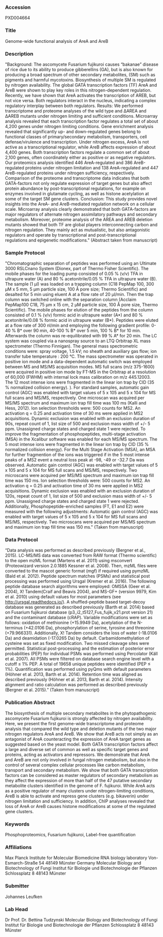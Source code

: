 ### Accession
PXD004664

### Title
Genome-wide functional analysis of AreA and AreB

### Description
"Background: The ascomycete Fusarium fujikuroi causes “bakanae” disease of rice due to its ability to produce gibberellins (GA), but is also known for producing a broad spectrum of other secondary metabolites, (SM) such as pigments and harmful mycotoxins. Biosynthesis of multiple SM is regulated by nitrogen availability. The global GATA transcription factors (TF) AreA and AreB were shown to play key roles in this nitrogen-dependent regulation. Recently, we have shown that AreA activates the transcription of AREB, but not vice versa. Both regulators interact in the nucleus, indicating a complex regulatory interplay between both regulators. Results: We performed transcriptome and proteome analyses of the wild type and ΔAREA and ΔAREB mutants under nitrogen limiting and sufficient conditions. Microarray analysis revealed that each transcription factor regulates a total set of about 4,200 genes under nitrogen limiting conditions. Gene enrichment analysis revealed that significantly up- and down-regulated genes belong to functional classes of primary/secondary metabolism, transporters, cell defense/virulence and transcription. Under nitrogen excess, AreA is not active as a transcriptional regulator, while AreB affects expression of about 4,400 genes. Both transcription factors regulate a common set of about 2,100 genes, often coordinately either as positive or as negative regulators. Our proteomics analysis identified 446 AreA-regulated and 386 AreB-regulated proteins under nitrogen limitation and 138 AreA-regulated and 447 AreB-regulated proteins under nitrogen sufficiency, respectively. Comparison of the proteome and transcriptome data indicates that both GATA-factors not only regulate expression of target genes but also affect protein abundance by post-transcriptional regulations, for example on enzymes involved in glutamate cycling, as well as histone acetylation at some of the target SM gene clusters. Conclusion: This study provides novel insights into the AreA- and AreB-mediated regulation network on a cellular scale. Microarray analysis clearly demonstrated that both GATA-factors are major regulators of alternate nitrogen assimilatory pathways and secondary metabolism. Moreover, proteome analysis of the AREA and AREB deletion mutants showed that both TF are global players interconnecting carbon and nitrogen regulation. They mainly act as mutualistic, but also antagonistic regulators and operate by transcriptional and post-transcriptional regulations and epigenetic modifications." (Abstract taken from manuscript)

### Sample Protocol
"Chromatographic separation of peptides was performed using an Ultimate 3000 RSLCnano System (Dionex, part of Thermo Fisher Scientific). The mobile phases for the loading pump consisted of 0.05 % (v/v) TFA in ultrapure water (A) and 80 % acetonitrile/0.05 % TFA in ultrapure water (B). The sample (1 µl) was loaded on a trapping column (C18 PepMap 100, 300 µM x 5 mm, 5 µm particle size, 100 Å pore size; Thermo Scientific) and desalted for 5 min using eluent A at a flow rate of 20 µl/min. Then the trap column was switched online with the separation column (Acclaim PepMap100 C18, 75 µm x 15 cm, 2 µM particle size, 100 Å pore size, Thermo Scientific). The mobile phases for elution of the peptides from the column consisted of 0.1 % (v/v) formic acid in ultrapure water (A*) and 80 % acetonitrile/0.08 % formic acid in ultrapure water (B*). Peptides were eluted at a flow rate of 300 nl/min and employing the following gradient profile: 0-40 % B* over 90 min, 40-100 % B* over 5 min, 100 % B* for 10 min. Afterwards the column was re-equilibrated with 99 % A* for 20 min.  The LC system was coupled via a nanospray source to an LTQ Orbitrap XL mass spectrometer (Thermo Finnigan). The general mass spectrometric conditions were: spray voltage, 1.5 kV; no sheath and auxiliary gas flow; ion transfer tube temperature : 200 °C. The mass spectrometer was operated in positive ion mode and a data-dependent automatic switch was employed between MS and MS/MS acquisition modes. MS full scans (m/z 375-1600) were acquired in positive ion mode by FT-MS in the Orbitrap at a resolution of 60,000 (FWHM) with internal lock mass calibration on m/z 445.12003. The 12 most intense ions were fragmented in the linear ion trap by CID (35 % normalized collision energy). ). For standard samples, automatic gain control (AGC) was enabled with target values of 5 x 105 and 5 x 104 for MS full scans and MS/MS, respectively. One microscan was acquired per MS/MS spectrum and maximum ion trap fill time was 100 ms (Kalli and Hess, 2012). Ion selection thresholds were: 500 counts for MS2. An activation q = 0.25 and activation time of 30 ms were applied in MS2 acquisitions. Dynamic exclusion was enabled with an exclusion duration of 90s, repeat count of 1, list size of 500 and exclusion mass width of +/- 5 ppm. Unassigned charge states and charged state 1 were rejected. To improve the fragmentation of phosphopeptides, multi-stage activation (MSA) in the Xcalibur software was enabled for each MS/MS spectrum. The 5 most intense ions were fragmented in the linear ion trap by CID (35 % normalized collision energy). For the Multi Stage Activation (MSA), an MSA for further fragmention of the ions was triggered if in the 5 most intense peaks of a MS2 event a neutral loss peak at -98, -49 or -32.7 Da was observed. Automatic gain control (AGC) was enabled with target values of 5 x 105 and 5 x 104 for MS full scans and MS/MS, respectively. Two microscans were acquired per MS/MS spectrum and maximum ion trap fill time was 150 ms. Ion selection thresholds were: 500 counts for MS2. An activation q = 0.25 and activation time of 30 ms were applied in MS2 acquisitions. Dynamic exclusion was enabled with an exclusion duration of 120s, repeat count of 1, list size of 500 and exclusion mass width of +/- 5 ppm. Unassigned charge states and charged state 1 were rejected. Additionally, Phosphopeptide-enriched samples (FT, E1 and E2) were measured with the following adjustments: Automatic gain control (AGC) was enabled with target values of 5 x 105 and 5 x 104 for MS full scans and MS/MS, respectively. Two microscans were acquired per MS/MS spectrum and maximum ion trap fill time was 150 ms." (Taken from manuscript)

### Data Protocol
“Data analysis was performed as described previously (Bergner et al., 2015). LC-MS/MS data was converted from RAW format (Thermo scientific) to the open mzML format (Martens et al. 2011) using msconvert (Proteowizard version 2.0.1885 Kessner et al. 2008). Then, mzML files were converted to the mascot generic format (mgf) if required using pymzML (Bald et al. 2012). Peptide spectrum matches (PSMs) and statistical post processing was performed using Ursgal (Kremer et al. 2016). The following peptide database search algorithms were employed: OMSSA (Geer et al. 2004), X! Tandem(Craif and Beavis 2004), and MS-GF+ (version 9979, Kim et al. 2010) using default values for most parameters (see http://ursgal.readthedocs.io/). A shuffled-peptide based target-decoy database was generated as described previously (Barth et al. 2014) based on Fusarium fujikuroi database (p3_i2_t5127_Fus_fujik_v21.prot version 21) and the contaminant database (cRAP). Variable modifications were set as follows: oxidation of methionine (+15.9949 Da), acetylation of the N-terminus (+42.0106 Da), phosphorylation of serine, tyrosine and threonine (+79.966331). Additionally, X! Tandem considers the loss of water (-18.0106 Da) and deamidation (-17.0265 Da) by default. Carbamidomethylation of cysteine was set as fixed modification. Two missed cleavage sites were permitted. Statistical post-processing and the estimation of posterior error probabilities (PEP) for individual PSMs was performed using Percolator (Käll et al. 2007). All PSMs were filtered on database search engine level with a cutoff ≤ 1% PEP. A total of 19658 unique peptides were identified (PEP ≤ 1%). Quantification was performed using pyQms with default parameters (Höhner et al. 2013, Barth et al. 2014). Retention time was aligned as described previously (Höhner et al. 2013, Barth et al. 2014). Intensity alignment and ratio calculation was performed as described previously (Bergner et al. 2015).” (Taken from manuscript)

### Publication Abstract
The biosynthesis of multiple secondary metabolites in the phytopathogenic ascomycete Fusarium fujikuroi is strongly affected by nitrogen availability. Here, we present the first genome-wide transcriptome and proteome analysis that compared the wild type and deletion mutants of the two major nitrogen regulators AreA and AreB. We show that AreB acts not simply as an antagonist of AreA counteracting the expression of AreA target genes as suggested based on the yeast model. Both GATA transcription factors affect a large and diverse set of common as well as specific target genes and proteins, acting as activators and repressors. We demonstrate that AreA and AreB are not only involved in fungal nitrogen metabolism, but also in the control of several complex cellular processes like carbon metabolism, transport and secondary metabolism. We show that both GATA transcription factors can be considered as master regulators of secondary metabolism as they affect the expression of more than half of the 47 putative secondary metabolite clusters identified in the genome of F. fujikuroi. While AreA acts as a positive regulator of many clusters under nitrogen-limiting conditions, AreB is able to activate and repress gene clusters (e.g. bikaverin) under nitrogen limitation and sufficiency. In addition, ChIP analyses revealed that loss of AreA or AreB causes histone modifications at some of the regulated gene clusters.

### Keywords
Phosphoproteomics, Fusarium fujikuroi, Label-free quantification

### Affiliations
Max Planck Institute for Molecular Biomedicine
RNA biology laboratory
Von-Esmarch-Straße 54
48149 Münster
Germany
Molecular Biology and Biotechnology of Fungi Institut für Biologie und Biotechnologie der Pflanzen Schlossplatz 8 48143 Münster

### Submitter
Johannes Leufken

### Lab Head
Dr Prof. Dr. Bettina Tudzynski
Molecular Biology and Biotechnology of Fungi Institut für Biologie und Biotechnologie der Pflanzen Schlossplatz 8 48143 Münster


